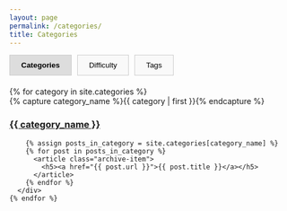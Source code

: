 ```yaml
---
layout: page
permalink: /categories/
title: Categories
---
```

<div id="archives">
  <div class="tabs">
    <button class="tab-button active" onclick="switchTab('category')">Categories</button>
    <button class="tab-button" onclick="switchTab('difficulty')">Difficulty</button>
    <button class="tab-button" onclick="switchTab('tag')">Tags</button>
  </div>

  <!-- Categories Tab -->
  <div id="category-tab" class="tab-content active">
    {% for category in site.categories %}
      <div class="archive-group">
        {% capture category_name %}{{ category | first }}{% endcapture %}
        <div id="{{ category_name | slugify }}"></div>
        <h3 class="category-head">
          <a href="#{{ category_name | slugify }}">{{ category_name }}</a>
        </h3>

        {% assign posts_in_category = site.categories[category_name] %}
        {% for post in posts_in_category %}
          <article class="archive-item">
            <h5><a href="{{ post.url }}">{{ post.title }}</a></h5>
          </article>
        {% endfor %}
      </div>
    {% endfor %}
  </div>

  <!-- Difficulty Tab -->
  <div id="difficulty-tab" class="tab-content">
    {% assign all_difficulties = site.posts | map: 'difficulty' | uniq %}
    {% for difficulty in all_difficulties %}
      {% if difficulty %}
        <div class="difficulty-group" id="difficulty-{{ difficulty | slugify }}">
          <h4 class="difficulty-head">{{ difficulty | capitalize }}</h4>
          {% assign posts_with_difficulty = site.posts | where: 'difficulty', difficulty %}
          {% for post in posts_with_difficulty %}
            <article class="archive-item">
              <h5><a href="{{ post.url }}">{{ post.title }}</a></h5>
            </article>
          {% endfor %}
        </div>
      {% endif %}
    {% endfor %}
  </div>

  <!-- Tags Tab -->
  <div id="tag-tab" class="tab-content">
    {% assign all_tags = site.posts | map: 'tags' | join: ',' | split: ',' | uniq %}
    {% for tag in all_tags %}
      {% if tag %}
        <div class="tag-group" id="tag-{{ tag | slugify }}">
          <h5 class="tag-head">{{ tag }}</h5>
          {% for post in site.posts %}
            {% if post.tags contains tag %}
              <article class="archive-item">
                <h5><a href="{{ post.url }}">{{ post.title }}</a></h5>
              </article>
            {% endif %}
          {% endfor %}
        </div>
      {% endif %}
    {% endfor %}
  </div>
</div>

<script>
  function switchTab(tabName) {
    const tabs = document.querySelectorAll('.tab-content');
    const buttons = document.querySelectorAll('.tab-button');

    tabs.forEach(tab => {
      tab.classList.remove('active');
      if (tab.id === `${tabName}-tab`) {
        tab.classList.add('active');
      }
    });

    buttons.forEach(button => button.classList.remove('active'));
    document.querySelector(`[onclick="switchTab('${tabName}')"]`).classList.add('active');
  }
</script>

<style>
  .tabs {
    display: flex;
    margin-bottom: 20px;
  }

  .tab-button {
    padding: 10px 20px;
    margin-right: 10px;
    border: 1px solid #ccc;
    background: #f9f9f9;
    cursor: pointer;
  }

  .tab-button.active {
    background: #ddd;
    font-weight: bold;
  }

  .tab-content {
    display: none;
  }

  .tab-content.active {
    display: block;
  }
</style>
